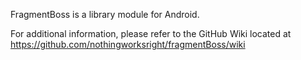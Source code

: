 FragmentBoss is a library module for Android.

For additional information, please refer to the GitHub Wiki located at https://github.com/nothingworksright/fragmentBoss/wiki

